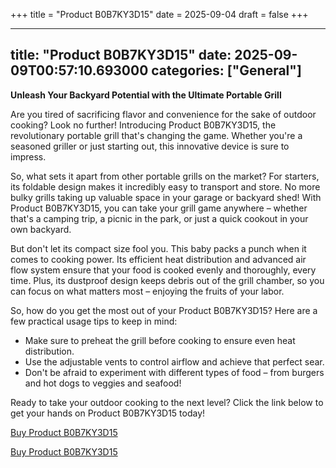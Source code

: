 +++
title = "Product B0B7KY3D15"
date = 2025-09-04
draft = false
+++

---
title: "Product B0B7KY3D15"
date: 2025-09-09T00:57:10.693000
categories: ["General"]
---
**Unleash Your Backyard Potential with the Ultimate Portable Grill**

Are you tired of sacrificing flavor and convenience for the sake of outdoor cooking? Look no further! Introducing Product B0B7KY3D15, the revolutionary portable grill that's changing the game. Whether you're a seasoned griller or just starting out, this innovative device is sure to impress.

So, what sets it apart from other portable grills on the market? For starters, its foldable design makes it incredibly easy to transport and store. No more bulky grills taking up valuable space in your garage or backyard shed! With Product B0B7KY3D15, you can take your grill game anywhere – whether that's a camping trip, a picnic in the park, or just a quick cookout in your own backyard.

But don't let its compact size fool you. This baby packs a punch when it comes to cooking power. Its efficient heat distribution and advanced air flow system ensure that your food is cooked evenly and thoroughly, every time. Plus, its dustproof design keeps debris out of the grill chamber, so you can focus on what matters most – enjoying the fruits of your labor.

So, how do you get the most out of your Product B0B7KY3D15? Here are a few practical usage tips to keep in mind:

* Make sure to preheat the grill before cooking to ensure even heat distribution.
* Use the adjustable vents to control airflow and achieve that perfect sear.
* Don't be afraid to experiment with different types of food – from burgers and hot dogs to veggies and seafood!

Ready to take your outdoor cooking to the next level? Click the link below to get your hands on Product B0B7KY3D15 today!

[Buy Product B0B7KY3D15](https://www.amazon.com/Portable-Foldable-Efficiency-Dustproof-Backyard/dp/B0B7KY3D15/)

[Buy Product B0B7KY3D15](https://www.amazon.com/Portable-Foldable-Efficiency-Dustproof-Backyard/dp/B0B7KY3D15/)

